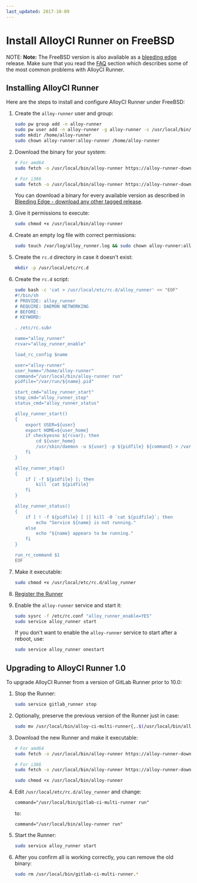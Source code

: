 ```yaml
---
last_updated: 2017-10-09
---
```


# Install AlloyCI Runner on FreeBSD

NOTE: **Note:**
The FreeBSD version is also available as a [bleeding edge](bleeding-edge.md)
release. Make sure that you read the [FAQ](../faq/README.md) section which
describes some of the most common problems with AlloyCI Runner.

## Installing AlloyCI Runner

Here are the steps to install and configure AlloyCI Runner under FreeBSD:

1. Create the `alloy-runner` user and group:

    ```sh
    sudo pw group add -n alloy-runner
    sudo pw user add -n alloy-runner -g alloy-runner -s /usr/local/bin/bash
    sudo mkdir /home/alloy-runner
    sudo chown alloy-runner:alloy-runner /home/alloy-runner
    ```

1. Download the binary for your system:

    ```sh
    # For amd64
    sudo fetch -o /usr/local/bin/alloy-runner https://alloy-runner-downloads.s3.amazonaws.com/latest/binaries/alloy-runner-freebsd-amd64

    # For i386
    sudo fetch -o /usr/local/bin/alloy-runner https://alloy-runner-downloads.s3.amazonaws.com/latest/binaries/alloy-runner-freebsd-386
    ```

    You can download a binary for every available version as described in
    [Bleeding Edge - download any other tagged release](bleeding-edge.md#download-any-other-tagged-release).

1. Give it permissions to execute:

    ```sh
    sudo chmod +x /usr/local/bin/alloy-runner
    ```

1. Create an empty log file with correct permissions:

    ```sh
    sudo touch /var/log/alloy_runner.log && sudo chown alloy-runner:alloy-runner /var/log/alloy_runner.log
    ```

1. Create the `rc.d` directory in case it doesn't exist:

    ```sh
    mkdir -p /usr/local/etc/rc.d
    ```

1. Create the `rc.d` script:

    ```sh
    sudo bash -c 'cat > /usr/local/etc/rc.d/alloy_runner' << "EOF"
    #!/bin/sh
    # PROVIDE: alloy_runner
    # REQUIRE: DAEMON NETWORKING
    # BEFORE:
    # KEYWORD:

    . /etc/rc.subr

    name="alloy_runner"
    rcvar="alloy_runner_enable"

    load_rc_config $name

    user="alloy-runner"
    user_home="/home/alloy-runner"
    command="/usr/local/bin/alloy-runner run"
    pidfile="/var/run/${name}.pid"

    start_cmd="alloy_runner_start"
    stop_cmd="alloy_runner_stop"
    status_cmd="alloy_runner_status"

    alloy_runner_start()
    {
        export USER=${user}
        export HOME=${user_home}
        if checkyesno ${rcvar}; then
            cd ${user_home}
            /usr/sbin/daemon -u ${user} -p ${pidfile} ${command} > /var/log/alloy_runner.log 2>&1
        fi
    }

    alloy_runner_stop()
    {
        if [ -f ${pidfile} ]; then
            kill `cat ${pidfile}`
        fi
    }

    alloy_runner_status()
    {
        if [ ! -f ${pidfile} ] || kill -0 `cat ${pidfile}`; then
            echo "Service ${name} is not running."
        else
            echo "${name} appears to be running."
        fi
    }

    run_rc_command $1
    EOF
    ```

1. Make it executable:

    ```sh
    sudo chmod +x /usr/local/etc/rc.d/alloy_runner
    ```

1. [Register the Runner](../register/README.md)
1. Enable the `alloy-runner` service and start it:

    ```sh
    sudo sysrc -f /etc/rc.conf "alloy_runner_enable=YES"
    sudo service alloy_runner start
    ```

    If you don't want to enable the `alloy-runner` service to start after a
    reboot, use:

    ```sh
    sudo service alloy_runner onestart
    ```

## Upgrading to AlloyCI Runner 1.0

To upgrade AlloyCI Runner from a version of GitLab Runner prior to 10.0:

1. Stop the Runner:

    ```sh
    sudo service gitlab_runner stop
    ```

1. Optionally, preserve the previous version of the Runner just in case:

    ```sh
    sudo mv /usr/local/bin/alloy-ci-multi-runner{,.$(/usr/local/bin/alloy-ci-multi-runner --version| grep Version | cut -d ':' -f 2 | sed 's/ //g')}
    ```

1. Download the new Runner and make it executable:

    ```sh
    # For amd64
    sudo fetch -o /usr/local/bin/alloy-runner https://alloy-runner-downloads.s3.amazonaws.com/latest/binaries/alloy-runner-freebsd-amd64

    # For i386
    sudo fetch -o /usr/local/bin/alloy-runner https://alloy-runner-downloads.s3.amazonaws.com/latest/binaries/alloy-runner-freebsd-386

    sudo chmod +x /usr/local/bin/alloy-runner
    ```

1. Edit `/usr/local/etc/rc.d/alloy_runner` and change:

    ```
    command="/usr/local/bin/gitlab-ci-multi-runner run"
    ```

    to:

    ```
    command="/usr/local/bin/alloy-runner run"
    ```

1. Start the Runner:

    ```sh
    sudo service alloy_runner start
    ```

1. After you confirm all is working correctly, you can remove the old binary:

    ```sh
    sudo rm /usr/local/bin/gitlab-ci-multi-runner.*
    ```
